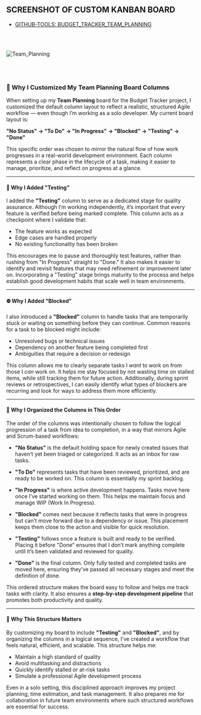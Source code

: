 ## SCREENSHOT OF CUSTOM KANBAN BOARD


- [GITHUB-TOOLS: BUDGET_TRACKER_TEAM_PLANNING](https://github.com/users/Wareezy/projects/18)

<br>
<br>

![Team_Planning](https://github.com/user-attachments/assets/76136a11-ef3c-4433-8f2a-fbd1e4cfd378)

<br>
<br>

### 🧩 Why I Customized My Team Planning Board Columns

When setting up my **Team Planning** board for the Budget Tracker project, I customized the default column layout to reflect a realistic, structured Agile workflow — even though I’m working as a solo developer. My current board layout is:

**"No Status" → "To Do" → "In Progress" → "Blocked" → "Testing" → "Done"**

This specific order was chosen to mirror the natural flow of how work progresses in a real-world development environment. Each column represents a clear phase in the lifecycle of a task, making it easier to manage, prioritize, and reflect on progress at a glance.

---

#### 🧪 Why I Added "Testing"

I added the **"Testing"** column to serve as a dedicated stage for quality assurance. Although I’m working independently, it’s important that every feature is verified before being marked complete. This column acts as a checkpoint where I validate that:

- The feature works as expected
- Edge cases are handled properly
- No existing functionality has been broken

This encourages me to pause and thoroughly test features, rather than rushing from "In Progress" straight to "Done." It also makes it easier to identify and revisit features that may need refinement or improvement later on. Incorporating a "Testing" stage brings maturity to the process and helps establish good development habits that scale well in team environments.

---

#### ⛔ Why I Added "Blocked"

I also introduced a **"Blocked"** column to handle tasks that are temporarily stuck or waiting on something before they can continue. Common reasons for a task to be blocked might include:

- Unresolved bugs or technical issues
- Dependency on another feature being completed first
- Ambiguities that require a decision or redesign

This column allows me to clearly separate tasks I *want* to work on from those I *can* work on. It helps me stay focused by not wasting time on stalled items, while still tracking them for future action. Additionally, during sprint reviews or retrospectives, I can easily identify what types of blockers are recurring and look for ways to address them more efficiently.

---

#### 🔀 Why I Organized the Columns in This Order

The order of the columns was intentionally chosen to follow the logical progression of a task from idea to completion, in a way that mirrors Agile and Scrum-based workflows:

- **"No Status"** is the default holding space for newly created issues that haven’t yet been triaged or categorized. It acts as an inbox for raw tasks.
  
- **"To Do"** represents tasks that have been reviewed, prioritized, and are ready to be worked on. This column is essentially my sprint backlog.

- **"In Progress"** is where active development happens. Tasks move here once I’ve started working on them. This helps me maintain focus and manage WIP (Work In Progress).

- **"Blocked"** comes next because it reflects tasks that were in progress but can’t move forward due to a dependency or issue. This placement keeps them close to the action and visible for quick resolution.

- **"Testing"** follows once a feature is built and ready to be verified. Placing it before "Done" ensures that I don’t mark anything complete until it’s been validated and reviewed for quality.

- **"Done"** is the final column. Only fully tested and completed tasks are moved here, ensuring they’ve passed all necessary stages and meet the definition of done.

This ordered structure makes the board easy to follow and helps me track tasks with clarity. It also ensures a **step-by-step development pipeline** that promotes both productivity and quality.

---

#### 🧠 Why This Structure Matters

By customizing my board to include **"Testing"** and **"Blocked"**, and by organizing the columns in a logical sequence, I’ve created a workflow that feels natural, efficient, and scalable. This structure helps me:

- Maintain a high standard of quality
- Avoid multitasking and distractions
- Quickly identify stalled or at-risk tasks
- Simulate a professional Agile development process

Even in a solo setting, this disciplined approach improves my project planning, time estimation, and task management. It also prepares me for collaboration in future team environments where such structured workflows are essential for success.
